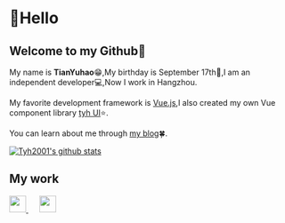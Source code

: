 # :wave:Hello

## Welcome to my Github:pushpin:

My name is **TianYuhao**:grin:,My birthday is September 17th:birthday:,I am an independent developer:computer:,Now I work in Hangzhou.

My favorite development framework is [Vue.js](https://v3.cn.vuejs.org),I also created my own Vue component library [tyh UI](https://tianyuhao.cn/tyhui/v3):star:.

You can learn about me through [my blog](https://tianyuhao.cn/blog):four_leaf_clover:.

[![Tyh2001's github stats](https://github-readme-stats.vercel.app/api?username=Tyh2001)](https://github.com/Tyh2001/tyh-ui2)

## My work

<a href="https://github.com/Tyh2001/tyh-ui" style="margin-right: 20px;" target="_back">
  <img height="30px" src="https://tianyuhao.cn/images/tyh-ui/tyh-ui-logo.svg">
</a>

<a href="https://github.com/Tyh2001/tyh-ui2" style="margin-right: 20px;" target="_back">
  <img height="30px" src="https://tianyuhao.cn/images/tyh-ui/tyh-ui2-logo.svg">
</a>
